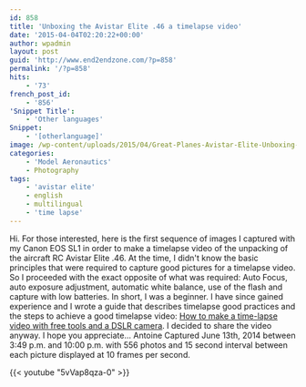```yaml
---
id: 858
title: 'Unboxing the Avistar Elite .46 a timelapse video'
date: '2015-04-04T02:20:22+00:00'
author: wpadmin
layout: post
guid: 'http://www.end2endzone.com/?p=858'
permalink: '/?p=858'
hits:
    - '73'
french_post_id:
    - '856'
'Snippet Title':
    - 'Other languages'
Snippet:
    - '[otherlanguage]'
image: /wp-content/uploads/2015/04/Great-Planes-Avistar-Elite-Unboxing-featured-image.jpg
categories:
    - 'Model Aeronautics'
    - Photography
tags:
    - 'avistar elite'
    - english
    - multilingual
    - 'time lapse'
---
```


Hi. For those interested, here is the first sequence of images I captured with my Canon EOS SL1 in order to make a timelapse video of the unpacking of the aircraft RC Avistar Elite .46. At the time, I didn't know the basic principles that were required to capture good pictures for a timelapse video. So I proceeded with the exact opposite of what was required: Auto Focus, auto exposure adjustment, automatic white balance, use of the flash and capture with low batteries. In short, I was a beginner. I have since gained experience and I wrote a guide that describes timelapse good practices and the steps to achieve a good timelapse video: [How to make a time-lapse video with free tools and a DSLR camera](/how-to-make-a-time-lapse-video-with-free-tools-and-a-dslr-camera/ "How to make a time-lapse video with free tools and a DSLR camera"). I decided to share the video anyway. I hope you appreciate... Antoine Captured June 13th, 2014 between 3:49 p.m. and 10:00 p.m. with 556 photos and 15 second interval between each picture displayed at 10 frames per second.

{{< youtube "5vVap8qza-0" >}}
